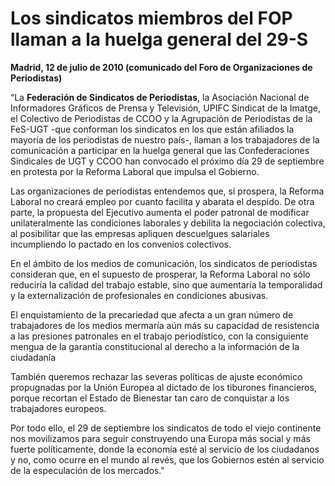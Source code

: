 # Los sindicatos miembros del FOP llaman a la huelga general del 29-S

**Madrid, 12 de julio de 2010 (comunicado del Foro de Organizaciones de Periodistas)**

“La **Federación de Sindicatos de Periodistas**, la Asociación Nacional de Informadores Gráficos de Prensa y Televisión, UPIFC Sindicat de la Imatge, el Colectivo de Periodistas de CCOO y la Agrupación de Periodistas de la FeS-UGT -que conforman los sindicatos en los que están afiliados la mayoría de los periodistas de nuestro país-, llaman a los trabajadores de la comunicación a participar en la huelga general que las Confederaciones Sindicales de UGT y CCOO han convocado el próximo día 29 de septiembre en protesta por la Reforma Laboral que impulsa el Gobierno.

Las organizaciones de periodistas entendemos que, si prospera, la Reforma Laboral no creará empleo por cuanto facilita y abarata el despido. De otra parte, la propuesta del Ejecutivo aumenta el poder patronal de modificar unilateralmente las condiciones laborales y debilita la negociación colectiva, al posibilitar que las empresas apliquen descuelgues salariales incumpliendo lo pactado en los convenios colectivos.

En el ámbito de los medios de comunicación, los sindicatos de periodistas consideran que, en el supuesto de prosperar, la Reforma Laboral no sólo reduciría la calidad del trabajo estable, sino que aumentaría la temporalidad y la externalización de profesionales en condiciones abusivas.

El enquistamiento de la precariedad que afecta a un gran número de trabajadores de los medios mermaría aún más su capacidad de resistencia a las presiones patronales en el trabajo periodístico, con la consiguiente mengua de la garantía constitucional al derecho a la información de la ciudadanía

También queremos rechazar las severas políticas de ajuste económico propugnadas por la Unión Europea al dictado de los tiburones financieros, porque recortan el Estado de Bienestar tan caro de conquistar a los trabajadores europeos.

Por todo ello, el 29 de septiembre los sindicatos de todo el viejo continente nos movilizamos para seguir construyendo una Europa más social y más fuerte políticamente, donde la economía esté al servicio de los ciudadanos y no, como ocurre en el mundo al revés, que los Gobiernos estén al servicio de la especulación de los mercados."

